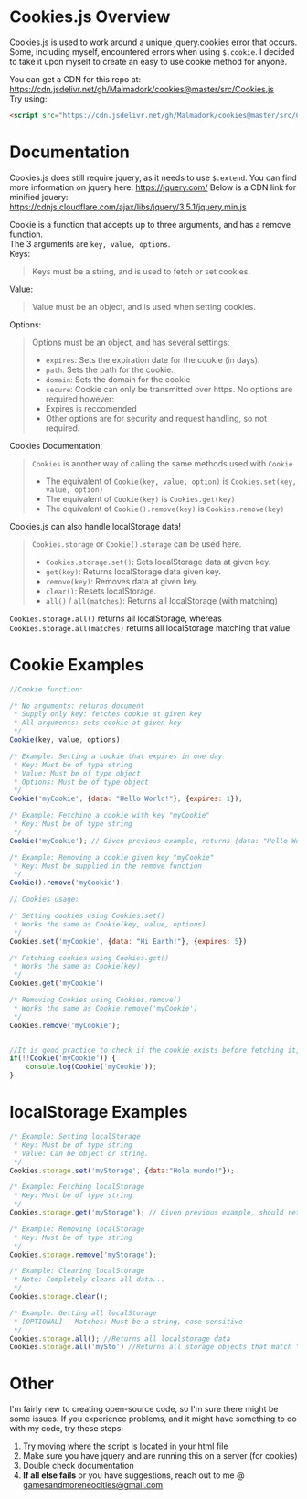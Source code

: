 # Cookies.js Overview

Cookies.js is used to work around a unique jquery.cookies error that occurs. Some, including myself, encountered errors when using `$.cookie`. I decided to take it upon myself to create an easy to use cookie method for anyone.

You can get a CDN for this repo at:  
https://cdn.jsdelivr.net/gh/Malmadork/cookies@master/src/Cookies.js  
Try using:  
```html
<script src="https://cdn.jsdelivr.net/gh/Malmadork/cookies@master/src/Cookies.js"></script>
```

# Documentation

Cookies.js does still require jquery, as it needs to use `$.extend`.
You can find more information on jquery here: https://jquery.com/
Below is a CDN link for minified jquery:  
https://cdnjs.cloudflare.com/ajax/libs/jquery/3.5.1/jquery.min.js

Cookie is a function that accepts up to three arguments, and has a remove function.  
The 3 arguments are `key, value, options`.  
Keys:
> Keys must be a string, and is used to fetch or set cookies.

Value:
> Value must be an object, and is used when setting cookies.

Options:
> Options must be an object, and has several settings:
> - `expires`: Sets the expiration date for the cookie (in days).
> - `path`: Sets the path for the cookie.
> - `domain`: Sets the domain for the cookie
> - `secure`: Cookie can only be transmitted over https.
> No options are required however:
> - Expires is reccomended
> - Other options are for security and request handling, so not required.

Cookies Documentation:
> `Cookies` is another way of calling the same methods used with `Cookie`
> - The equivalent of `Cookie(key, value, option)` is `Cookies.set(key, value, option)`
> - The equivalent of `Cookie(key)` is `Cookies.get(key)`
> - The equivalent of `Cookie().remove(key)` is `Cookies.remove(key)`

Cookies.js can also handle localStorage data!
> `Cookies.storage` or `Cookie().storage` can be used here.
> - `Cookies.storage.set()`: Sets localStorage data at given key.
> - `get(key)`: Returns localStorage data given key.
> - `remove(key)`: Removes data at given key.
> - `clear()`: Resets localStorage.
> - `all()` / `all(matches)`: Returns all localStorage (with matching)

`Cookies.storage.all()` returns all localStorage, whereas `Cookies.storage.all(matches)` returns all localStorage matching that value.


# Cookie Examples

```js
//Cookie function:

/* No arguments: returns document
 * Supply only key: fetches cookie at given key
 * All arguments: sets cookie at given key
 */
Cookie(key, value, options);

/* Example: Setting a cookie that expires in one day
 * Key: Must be of type string
 * Value: Must be of type object
 * Options: Must be of type object
 */
Cookie('myCookie', {data: "Hello World!"}, {expires: 1});

/* Example: Fetching a cookie with key "myCookie"
 * Key: Must be of type string
 */
Cookie('myCookie'); // Given previous example, returns {data: "Hello World"}

/* Example: Removing a cookie given key "myCookie"
 * Key: Must be supplied in the remove function
 */
Cookie().remove('myCookie');

// Cookies usage:

/* Setting cookies using Cookies.set()
 * Works the same as Cookie(key, value, options)
 */
Cookies.set('myCookie', {data: "Hi Earth!"}, {expires: 5})

/* Fetching cookies using Cookies.get()
 * Works the same as Cookie(key)
 */
Cookies.get('myCookie')

/* Removing Cookies using Cookies.remove()
 * Works the same as Cookie.remove('myCookie')
 */
Cookies.remove('myCookie');


//It is good practice to check if the cookie exists before fetching it, i.e.
if(!!Cookie('myCookie')) {
    console.log(Cookie('myCookie'));
}
```

# localStorage Examples

```js
/* Example: Setting localStorage
 * Key: Must be of type string
 * Value: Can be object or string.
 */
Cookies.storage.set('myStorage', {data:"Hola mundo!"});

/* Example: Fetching localStorage
 * Key: Must be of type string
 */
Cookies.storage.get('myStorage'); // Given previous example, should return {data:"Hola mundo!"}

/* Example: Removing localStorage
 * Key: Must be of type string
 */
Cookies.storage.remove('myStorage');

/* Example: Clearing localStorage
 * Note: Completely clears all data...
 */
Cookies.storage.clear();

/* Example: Getting all localStorage
 * [OPTIONAL] - Matches: Must be a string, case-sensitive
 */
Cookies.storage.all(); //Returns all localstorage data
Cookies.storage.all('mySto') //Returns all storage objects that match "my"
```

# Other

I'm fairly new to creating open-source code, so I'm sure there might be some issues. If you experience problems, and it might have something to do with my code, try these steps:  
1) Try moving where the script is located in your html file  
2) Make sure you have jquery and are running this on a server (for cookies)  
3) Double check documentation  
4) **If all else fails** or you have suggestions, reach out to me @ gamesandmoreneocities@gmail.com 